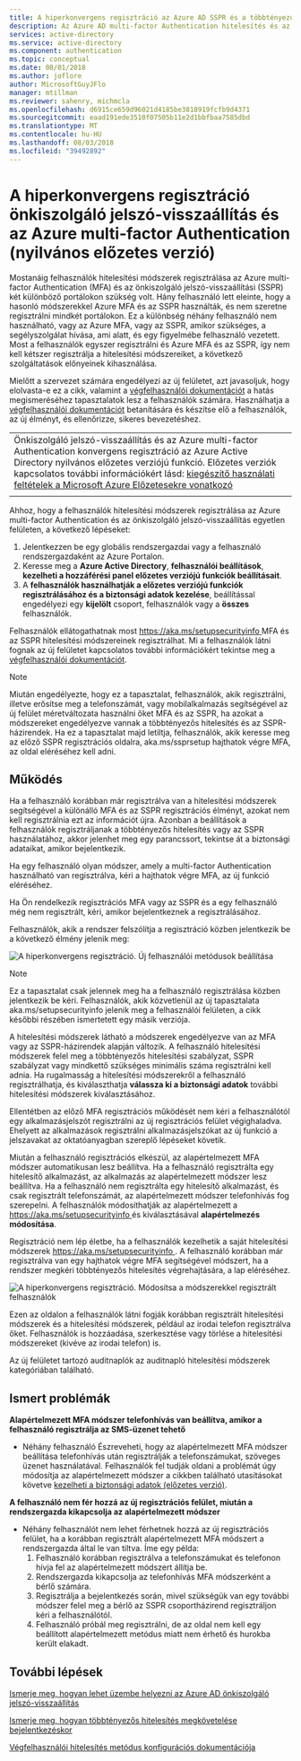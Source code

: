 ```yaml
---
title: A hiperkonvergens regisztráció az Azure AD SSPR és a többtényezős hitelesítés (nyilvános előzetes verzió)
description: Az Azure AD multi-factor Authentication hitelesítés és az önkiszolgáló jelszó-átállítási regisztrációk (nyilvános előzetes verzió)
services: active-directory
ms.service: active-directory
ms.component: authentication
ms.topic: conceptual
ms.date: 08/01/2018
ms.author: joflore
author: MicrosoftGuyJFlo
manager: mtillman
ms.reviewer: sahenry, michmcla
ms.openlocfilehash: d6915ce659d96021d4185be3818919fcfb9d4371
ms.sourcegitcommit: eaad191ede3510f07505b11e2d1bbfbaa7585dbd
ms.translationtype: MT
ms.contentlocale: hu-HU
ms.lasthandoff: 08/03/2018
ms.locfileid: "39492892"
---
```

# <a name="converged-registration-for-self-service-password-reset-and-azure-multi-factor-authentication-public-preview"></a>A hiperkonvergens regisztráció önkiszolgáló jelszó-visszaállítás és az Azure multi-factor Authentication (nyilvános előzetes verzió)

Mostanáig felhasználók hitelesítési módszerek regisztrálása az Azure multi-factor Authentication (MFA) és az önkiszolgáló jelszó-visszaállítási (SSPR) két különböző portálokon szükség volt. Hány felhasználó lett eleinte, hogy a hasonló módszerekkel Azure MFA és az SSPR használták, és nem szeretne regisztrálni mindkét portálokon. Ez a különbség néhány felhasználó nem használható, vagy az Azure MFA, vagy az SSPR, amikor szükséges, a segélyszolgálat hívása, ami alatt, és egy figyelmébe felhasználó vezetett. Most a felhasználók egyszer regisztrálni és Azure MFA és az SSPR, így nem kell kétszer regisztrálja a hitelesítési módszereiket, a következő szolgáltatások előnyeinek kihasználása.  

Mielőtt a szervezet számára engedélyezi az új felületet, azt javasoljuk, hogy elolvasta-e ez a cikk, valamint a [végfelhasználói dokumentációt](https://aka.ms/securityinfoguide) a hatás megismeréséhez tapasztalatok lesz a felhasználók számára. Használhatja a [végfelhasználói dokumentációt](https://aka.ms/securityinfoguide) betanítására és készítse elő a felhasználók, az új élményt, és ellenőrizze, sikeres bevezetéshez.

|     |
| --- |
| Önkiszolgáló jelszó-visszaállítás és az Azure multi-factor Authentication konvergens regisztráció az Azure Active Directory nyilvános előzetes verziójú funkció. Előzetes verziók kapcsolatos további információkért lásd: [kiegészítő használati feltételek a Microsoft Azure Előzetesekre vonatkozó](https://azure.microsoft.com/support/legal/preview-supplemental-terms/)|
|     |

Ahhoz, hogy a felhasználók hitelesítési módszerek regisztrálása az Azure multi-factor Authentication és az önkiszolgáló jelszó-visszaállítás egyetlen felületen, a következő lépéseket:

1. Jelentkezzen be egy globális rendszergazdai vagy a felhasználó rendszergazdaként az Azure Portalon.
2. Keresse meg a **Azure Active Directory**, **felhasználói beállítások**, **kezelheti a hozzáférési panel előzetes verziójú funkciók beállításait**.
3. A **felhasználók használhatják a előzetes verziójú funkciók regisztrálásához és a biztonsági adatok kezelése**, beállítással engedélyezi egy **kijelölt** csoport, felhasználók vagy a **összes** felhasználók.

Felhasználók ellátogathatnak most [ https://aka.ms/setupsecurityinfo ](https://aka.ms/setupsecurityinfo) MFA és az SSPR hitelesítési módszereinek regisztrálhat. Mi a felhasználók látni fognak az új felületet kapcsolatos további információkért tekintse meg a [végfelhasználói dokumentációt](https://aka.ms/securityinfoguide).  

> [!NOTE]
> Miután engedélyezte, hogy ez a tapasztalat, felhasználók, akik regisztrálni, illetve erősítse meg a telefonszámát, vagy mobilalkalmazás segítségével az új felület méretváltozata használni őket MFA és az SSPR, ha azokat a módszereket engedélyezve vannak a többtényezős hitelesítés és az SSPR-házirendek. Ha ez a tapasztalat majd letiltja, felhasználók, akik keresse meg az előző SSPR regisztrációs oldalra, aka.ms/ssprsetup hajthatok végre MFA, az oldal eléréséhez kell adni.  

## <a name="how-it-works"></a>Működés

Ha a felhasználó korábban már regisztrálva van a hitelesítési módszerek segítségével a különálló MFA és az SSPR regisztrációs élményt, azokat nem kell regisztrálnia ezt az információt újra. Azonban a beállítások a felhasználók regisztráljanak a többtényezős hitelesítés vagy az SSPR használatához, akkor jelenhet meg egy parancssort, tekintse át a biztonsági adataikat, amikor bejelentkezik.

Ha egy felhasználó olyan módszer, amely a multi-factor Authentication használható van regisztrálva, kéri a hajthatok végre MFA, az új funkció eléréséhez.

Ha Ön rendelkezik regisztrációs MFA vagy az SSPR és a egy felhasználó még nem regisztrált, kéri, amikor bejelentkeznek a regisztrálásához.

Felhasználók, akik a rendszer felszólítja a regisztráció közben jelentkezik be a következő élmény jelenik meg:

![A hiperkonvergens regisztráció. Új felhasználói metódusok beállítása](./media/concept-registration-mfa-sspr-converged/concept-registration-add-methods.png)

> [!NOTE]
> Ez a tapasztalat csak jelennek meg ha a felhasználó regisztrálása közben jelentkezik be kéri. Felhasználók, akik közvetlenül az új tapasztalata aka.ms/setupsecurityinfo jelenik meg a felhasználói felületen, a cikk későbbi részében ismertetett egy másik verziója.

A hitelesítési módszerek látható a módszerek engedélyezve van az MFA vagy az SSPR-házirendek alapján változik. A felhasználó hitelesítési módszerek felel meg a többtényezős hitelesítési szabályzat, SSPR szabályzat vagy mindkettő szükséges minimális száma regisztrálni kell adnia. Ha rugalmasság a hitelesítési módszerekről a felhasználó regisztrálhatja, és kiválaszthatja **válassza ki a biztonsági adatok** további hitelesítési módszerek kiválasztásához.  

Ellentétben az előző MFA regisztrációs működését nem kéri a felhasználótól egy alkalmazásjelszót regisztrálni az új regisztrációs felület végighaladva. Ehelyett az alkalmazások regisztrálni alkalmazásjelszókat az új funkció a jelszavakat az oktatóanyagban szereplő lépéseket követik.  

Miután a felhasználó regisztrációs elkészül, az alapértelmezett MFA módszer automatikusan lesz beállítva. Ha a felhasználó regisztrálta egy hitelesítő alkalmazást, az alkalmazás az alapértelmezett módszer lesz beállítva. Ha a felhasználó nem regisztrálta egy hitelesítő alkalmazást, és csak regisztrált telefonszámát, az alapértelmezett módszer telefonhívás fog szerepelni. A felhasználók módosíthatják az alapértelmezett a [ https://aka.ms/setupsecurityinfo ](https://aka.ms/setupsecurityinfo) és kiválasztásával **alapértelmezés módosítása**.  

Regisztráció nem lép életbe, ha a felhasználók kezelhetik a saját hitelesítési módszerek [ https://aka.ms/setupsecurityinfo ](https://aka.ms/setupsecurityinfo). A felhasználó korábban már regisztrálva van egy hajthatok végre MFA segítségével módszert, ha a rendszer megkéri többtényezős hitelesítés végrehajtására, a lap eléréséhez.  

![A hiperkonvergens regisztráció. Módosítsa a módszerekkel regisztrált felhasználók](./media/concept-registration-mfa-sspr-converged/concept-registration-edit-methods.png)

Ezen az oldalon a felhasználók látni fogják korábban regisztrált hitelesítési módszerek és a hitelesítési módszerek, például az irodai telefon regisztrálva őket. Felhasználók is hozzáadása, szerkesztése vagy törlése a hitelesítési módszereket (kivéve az irodai telefon) is.  

Az új felületet tartozó auditnaplók az auditnapló hitelesítési módszerek kategóriában található.  

## <a name="known-issues"></a>Ismert problémák

**Alapértelmezett MFA módszer telefonhívás van beállítva, amikor a felhasználó regisztrálja az SMS-üzenet tehető**

   * Néhány felhasználó Észreveheti, hogy az alapértelmezett MFA módszer beállítása telefonhívás után regisztrálják a telefonszámukat, szöveges üzenet használatával. Felhasználók fel tudják oldani a problémát úgy módosítja az alapértelmezett módszer a cikkben található utasításokat követve [kezelheti a biztonsági adatok (előzetes verzió)](../user-help/security-info-manage-settings.md#change-your-info).

**A felhasználó nem fér hozzá az új regisztrációs felület, miután a rendszergazda kikapcsolja az alapértelmezett módszer**

   * Néhány felhasználót nem lehet férhetnek hozzá az új regisztrációs felület, ha a korábban regisztrált alapértelmezett MFA módszert a rendszergazda által le van tiltva. Íme egy példa:
      1. Felhasználó korábban regisztrálva a telefonszámukat és telefonon hívja fel az alapértelmezett módszert állítja be.
      2. Rendszergazda kikapcsolja az telefonhívás MFA módszerként a bérlő számára.
      3. Regisztrálja a bejelentkezés során, mivel szükségük van egy további módszer felel meg a bérlő az SSPR csoportházirend regisztráljon kéri a felhasználótól.
      4. Felhasználó próbál meg regisztrálni, de az oldal nem kell egy beállított alapértelmezett metódus miatt nem érhető és hurokba került elakadt.

## <a name="next-steps"></a>További lépések

[Ismerje meg, hogyan lehet üzembe helyezni az Azure AD önkiszolgáló jelszó-visszaállítás](howto-sspr-deployment.md)

[Ismerje meg, hogyan többtényezős hitelesítés megkövetelése bejelentkezéskor](howto-mfa-getstarted.md)

[Végfelhasználói hitelesítés metódus konfigurációs dokumentációja](https://aka.ms/securityinfoguide)